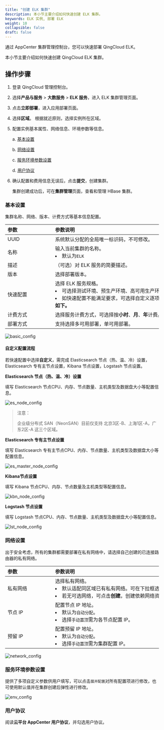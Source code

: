 ```yaml
---
title: "创建 ELK 集群"
description: 本小节主要介绍如何快速创建 ELK 集群。 
keywords: ELK 实例, 部署 ELK
weight: 10
collapsible: false
draft: false
---
```


通过 AppCenter 集群管理控制台，您可以快速部署 QingCloud ELK。

本小节主要介绍如何快速创建 QingCloud ELK 集群。

## 操作步骤

1. 登录 QingCloud 管理控制台。
2. 选择**产品与服务** > **大数服务** > **ELK 服务**，进入 ELK 集群管理页面。
3. 点击**立即部署**，进入应用部署页面。
4. 选择**区域**。
   根据就近原则，选择实例所在区域。
5. 配置实例基本属性、网络信息、环境参数等信息。
   
   a. [基本设置](#基本设置)

   b. [网络设置](#网络设置)

   c. [服务环境参数设置](#服务环境参数设置)

   d. [用户协议](#用户协议)
   
6. 确认配置和费用信息无误后，点击**提交**，创建集群。
   
   集群创建成功后，可在**集群管理**页面，查看和管理 HBase 集群。

   

### 基本设置

集群名称、网络、版本、计费方式等基本信息配置。

| <span style="display:inline-block;width:140px">参数</span> | <span style="display:inline-block;width:520px">参数说明</span> |
| :--------------------------------------------------------- | :----------------------------------------------------------- |
| UUID                                                       | 系统默认分配的全局唯一标识码，不可修改。                     |
| 名称                                                       | 输入当前集群的名称。<li>默认为`ELK`                          |
| 描述                                                       | （可选）对 ELK 服务的简要描述。                              |
| 版本                                                       | 选择部署版本。                                               |
| 快速配置                                                   | 选择 ELK 服务规格。<li>可选择测试环境、预生产环境、高可用生产环境、自定义。<li>如快速配置不能满足要求，可选择自定义逐项配置，**自定义配置项说明如下。** |
| 计费方式                                                   | 选择服务计费方式，可选择按**小时**、**月**、**年**计费。     |
| 部署方式                                                   | 支持选择多可用部署，单可用部署。                             |

![basic_config](../../images/basic_config.png)

#### 自定义配置流程

若快速配置中选择**自定义**，需完成 Elasticsearch 节点（热、温、冷）设置，Elasticsearch 专有主节点设置，Kibana 节点设置，Logstash 节点设置。

**Elasticsearch 节点（热、温、冷）设置**

填写 Elasticsearch 节点CPU、内存、节点数量、主机类型及数据盘大小等配置信息。

![es_node_config](../../images/es_node_config.png)

> 注意：
>
> 企业级分布式 SAN（NeonSAN）目前仅支持 北京3区-B、上海1区-A，广东2区-A 这三个区域。

**Elasticsearch 专有主节点设置**

填写 Elasticsearch 专有主节点CPU、内存、节点数量、主机类型及数据盘大小等配置信息。

![es_master_node_config](../../images/es_master_node_config.png)

**Kibana节点设置**

填写 Kibana 节点CPU、内存、节点数量及主机类型等配置信息。

![kbn_node_config](../../images/kbn_node_config.png)

**Logstash 节点设置**

填写 Logstash 节点CPU、内存、节点数量、主机类型及数据盘大小等配置信息。

![lst_node_config](../../images/lst_node_config.png)

### 网络设置

出于安全考虑，所有的集群都需要部署在私有网络中，请选择自己创建的已连接路由器的私有网络。

| <span style="display:inline-block;width:140px">参数</span> | <span style="display:inline-block;width:520px">参数说明</span> |
| :--------------------------------------------------------- | :----------------------------------------------------------- |
| 私有网络                                                   | 选择私有网络。<li>默认适配同区域已有私有网络。可在下拉框选择已有私有网络。<li>若无可选网络，可点击**创建**，创建依赖网络资源。 |
| 节点 IP                                                    | 配置节点 IP 地址。<li>默认为`自动分配`。<li> 选择`手动置顶`需为各节点配置 IP。 |
| 预留 IP                                                    | 配置预留 IP 地址。<li>默认为`自动分配`。<li>选择`手动置顶`需为集群配置 IP。 |

![network_config](../../images/network_config.png)

### 服务环境参数设置

提供了多项自定义参数供用户填写，可以点击`展开配置`对所有配置项进行修改，也可使用默认值并在集群创建后弹性进行修改。

![env_config](../../images/env_config.png)

### 用户协议

阅读**云平台 AppCenter 用户协议**，并勾选用户协议。

